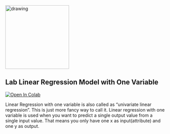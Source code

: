 <img src="images/robe.png" alt="drawing" width="200"/>

## Lab Linear Regression Model with One Variable



<a target="_blank" href="https://colab.research.google.com/github/antonioGoncalves64/ML/blob/main/Lab_Model_Representation.ipynb">
  <img src="https://colab.research.google.com/assets/colab-badge.svg" alt="Open In Colab"/>
</a>


Linear Regression with one variable is also called as “univariate linear regression”. This is just more fancy way to call it. Linear regression with one variable is used when you want to predict a single output value from a single input value. That means you only have one x as input(attribute) and one y as output.
